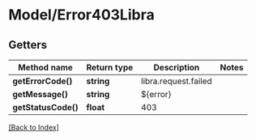 # Model/Error403Libra

## Getters

Method name | Return type | Description | Notes
------------ | ------------- | ------------- | -------------
**getErrorCode()** | **string** | libra.request.failed |
**getMessage()** | **string** | ${error} |
**getStatusCode()** | **float** | 403 |

[[Back to Index]](../index.md)
